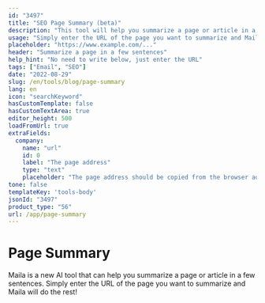 ```yaml
---
id: "3497"
title: "SEO Page Summary (beta)"
description: "This tool will help you summarize a page or article in a few sentences."
usage: "Simply enter the URL of the page you want to summarize and Maila will do the rest!"
placeholder: "https://www.example.com/..."
header: "Summarize a page in a few sentences"
help_hint: "No need to write below, just enter the URL"
tags: ["Email", "SEO"]
date: "2022-08-29"
slug: /en/tools/blog/page-summary
lang: en
icon: "searchKeyword"
hasCustomTemplate: false
hasCustomTextArea: true
editor_height: 500
loadFromUrl: true
extraFields:
  company:
    name: "url"
    id: 0
    label: "The page address"
    type: "text"
    placeholder: "The page address should be copied from the browser address bar"
tone: false
templateKey: 'tools-body'
jsonId: "3497"
product_type: "56"
url: /app/page-summary
---
```


# Page Summary

Maila is a new AI tool that can help you summarize a page or article in a few sentences. Simply enter the URL of the page you want to summarize and Maila will do the rest!
